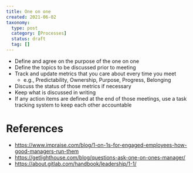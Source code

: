 ```yaml
---
title: One on one
created: 2021-06-02
taxonomy:
  type: post
  category: [Processes]
  status: draft
  tag: []
---
```


* Define and agree on the purpose of the one on one
* Define the topics to be discussed prior to meeting
* Track and update metrics that you care about every time you meet
  * e.g., Predictability, Ownership, Purpose, Progress, Belonging
* Discuss the status of those metrics if necessary
* Keep what is discussed in writing
* If any action items are defined at the end of those meetings, use a task tracking system to keep each other accountable

# References
* https://www.impraise.com/blog/1-on-1s-for-engaged-employees-how-good-managers-run-them
* https://getlighthouse.com/blog/questions-ask-one-on-ones-manager/
* https://about.gitlab.com/handbook/leadership/1-1/
